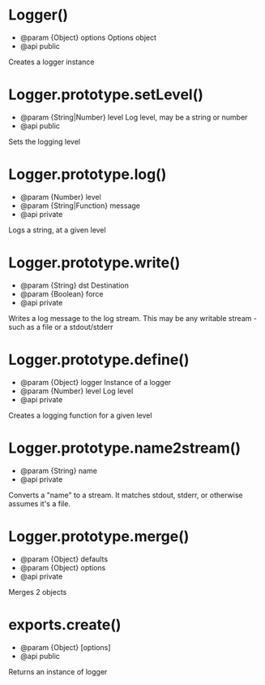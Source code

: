 
# Logger()

 * @param {Object} options Options object
 * @api public

 Creates a logger instance

# Logger.prototype.setLevel()

 * @param {String|Number} level Log level, may be a string or number
 * @api public

 Sets the logging level

# Logger.prototype.log()

 * @param {Number} level 
 * @param {String|Function} message 
 * @api private

 Logs a string, at a given level

# Logger.prototype.write()

 * @param {String} dst Destination
 * @param {Boolean} force 
 * @api private

 Writes a log message to the log stream. This may be any writable stream -
 such as a file or a stdout/stderr

# Logger.prototype.define()

 * @param {Object} logger Instance of a logger
 * @param {Number} level Log level
 * @api private

 Creates a logging function for a given level

# Logger.prototype.name2stream()

 * @param {String} name 
 * @api private

 Converts a "name" to a stream. It matches stdout, stderr, or otherwise
 assumes it's a file.

# Logger.prototype.merge()

 * @param {Object} defaults 
 * @param {Object} options 
 * @api private

 Merges 2 objects

# exports.create()

 * @param {Object} [options] 
 * @api public

 Returns an instance of logger
